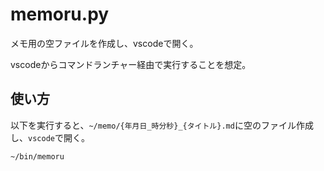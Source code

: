 # memoru.py

メモ用の空ファイルを作成し、vscodeで開く。

vscodeからコマンドランチャー経由で実行することを想定。

## 使い方

以下を実行すると、`~/memo/{年月日_時分秒}_{タイトル}.md`に空のファイル作成し、`vscode`で開く。

```shell
~/bin/memoru
```
